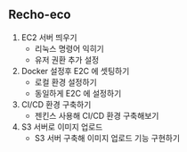 ## Recho-eco

1. EC2 서버 띄우기
   - 리눅스 명령어 익히기
   - 유저 권환 추가 설정
2. Docker 설정후 E2C 에 셋팅하기
   - 로컬 환경 설정하기
   - 동일하게 E2C 에 설정하기
3. CI/CD 환경 구축하기
   - 젠킨스 사용해 CI/CD 환경 구축해보기
4. S3 서버로 이미지 업로드
   - S3 서버 구축해 이미지 업로드 기능 구현하기

<!--

**Here are some ideas to get you started:**

🙋‍♀️ A short introduction - what is your organization all about?
🌈 Contribution guidelines - how can the community get involved?
👩‍💻 Useful resources - where can the community find your docs? Is there anything else the community should know?
🍿 Fun facts - what does your team eat for breakfast?
🧙 Remember, you can do mighty things with the power of [Markdown](https://docs.github.com/github/writing-on-github/getting-started-with-writing-and-formatting-on-github/basic-writing-and-formatting-syntax)
-->
